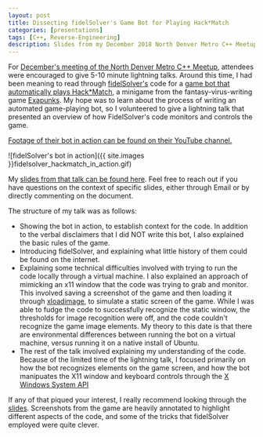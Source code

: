 ```yaml
---
layout: post
title: Dissecting fidelSolver's Game Bot for Playing Hack*Match
categories: [presentations]
tags: [C++, Reverse-Engineering]
description: Slides from my December 2018 North Denver Metro C++ Meetup lightning talk.
---
```


For [December's meeting of the North Denver Metro C++ Meetup](https://www.meetup.com/North-Denver-Metro-C-Meetup/events/255297745/), attendees were encouraged to give 5-10 minute lightning talks.
Around this time, I had been meaning to read through [fidelSolver's](https://www.reddit.com/user/fidelSolver/) code for a [game bot that automatically plays Hack*Match](https://github.com/fidel-solver/exapunks-hack-match), a minigame from the fantasy-virus-writing game [Exapunks](http://www.zachtronics.com/exapunks/). My hope was to learn about the process of writing an automated game-playing bot, so I volunteered to give a lightning talk that presented an overview of how FidelSolver's code monitors and controls the game.

[Footage of their bot in action can be found on their YouTube channel.](https://www.youtube.com/watch?v=vauEdAkAXSE)

![fidelSolver's bot in action]({{ site.images }}fidelsolver_hackmatch_in_action.gif)

My [slides from that talk can be found here](https://docs.google.com/presentation/d/189Mmot1dR8SJpBUtVU_v1IuGTrFM4Wreen1dQWlKjX8/edit?usp=sharing). Feel free to reach out if you have questions on the context of specific slides, either through Email or by directly commenting on the document.

The structure of my talk was as follows:
* Showing the bot in action, to establish context for the code. In addition to the verbal disclaimers that I did NOT write this bot, I also explained the basic rules of the game.
* Introducing fidelSolver, and explaining what little history of them could be found on the internet.
* Explaining some technical difficulties involved with trying to run the code locally through a virtual machine. I also explained an approach of mimicking an x11 window that the code was trying to grab and monitor. This involved saving a screenshot of the game and then loading it through [xloadimage](https://linux.die.net/man/1/xloadimage), to simulate a static screen of the game. While I was able to fudge the code to successfully recognize the static window, the thresholds for image recognition were off, and the code couldn't recognize the game image elements. My theory to this date is that there are environmental differences between running the bot on a virtual machine, versus running it on a native install of Ubuntu.
* The rest of the talk involved explaining my understanding of the code.  Because of the limited time of the lightning talk, I focused primarily on how the bot recognizes elements on the game screen, and how the bot manipuates the X11 window and keyboard controls through the [X Windows System API](https://www.x.org/wiki/)

If any of that piqued your interest, I really recommend looking through the [slides](https://docs.google.com/presentation/d/189Mmot1dR8SJpBUtVU_v1IuGTrFM4Wreen1dQWlKjX8/edit?usp=sharing).
Screenshots from the game are heavily annotated to highlight different aspects of the code, and some of the tricks that fidelSolver employed were quite clever.